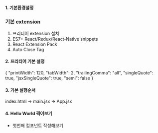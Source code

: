 #### 1. 기본환경설정

### 기본 extension

1. 프리티어 extension 설치
2. ES7+ React/Redux/React-Native snippets
3. React Extension Pack
4. Auto Close Tag

#### 2. 프리티어 기본 설정

{
"printWidth": 120,
"tabWidth": 2,
"trailingComma": "all",
"singleQuote": true,
"jsxSingleQuote": true,
"semi": false
}

#### 3. 기본 실행순서

index.html -> main.jsx -> App.jsx

#### 4. Hello World 찍어보기

- 첫번째 컴포넌트 작성해보기

